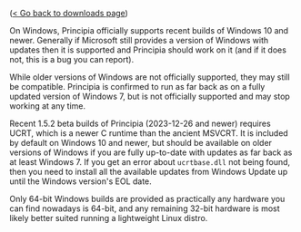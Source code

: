 ([< Go back to downloads page](/download))

On Windows, Principia officially supports recent builds of Windows 10 and newer. Generally if Microsoft still provides a version of Windows with updates then it is supported and Principia should work on it (and if it does not, this is a bug you can report).

While older versions of Windows are not officially supported, they may still be compatible. Principia is confirmed to run as far back as on a fully updated version of Windows 7, but is not officially supported and may stop working at any time.

Recent 1.5.2 beta builds of Principia (2023-12-26 and newer) requires UCRT, which is a newer C runtime than the ancient MSVCRT. It is included by default on Windows 10 and newer, but should be available on older versions of Windows if you are fully up-to-date with updates as far back as at least Windows 7. If you get an error about `ucrtbase.dll` not being found, then you need to install all the available updates from Windows Update up until the Windows version's EOL date.

Only 64-bit Windows builds are provided as practically any hardware you can find nowadays is 64-bit, and any remaining 32-bit hardware is most likely better suited running a lightweight Linux distro.
